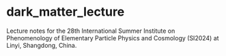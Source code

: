 # dark_matter_lecture
Lecture notes for the 28th International Summer Institute on Phenomenology of Elementary Particle Physics and Cosmology (SI2024) at Linyi, Shangdong, China.
